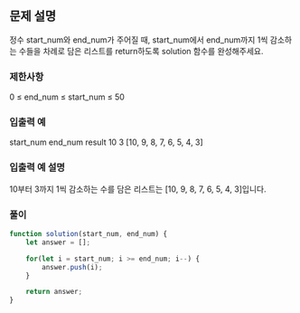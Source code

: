 ## 문제 설명

정수 start_num와 end_num가 주어질 때, start_num에서 end_num까지 1씩 감소하는 수들을 차례로 담은 리스트를 return하도록 solution 함수를 완성해주세요.

### 제한사항

0 ≤ end_num ≤ start_num ≤ 50

### 입출력 예

start_num end_num result
10 3 [10, 9, 8, 7, 6, 5, 4, 3]

### 입출력 예 설명

10부터 3까지 1씩 감소하는 수를 담은 리스트는 [10, 9, 8, 7, 6, 5, 4, 3]입니다.

### 풀이

```javaScript
function solution(start_num, end_num) {
    let answer = [];

    for(let i = start_num; i >= end_num; i--) {
        answer.push(i);
    }

    return answer;
}
```
